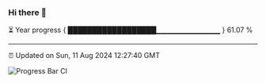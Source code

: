 ### Hi there 👋

⏳ Year progress { ██████████████████▁▁▁▁▁▁▁▁▁▁▁▁ } 61.07 %

---

⏰ Updated on Sun, 11 Aug 2024 12:27:40 GMT

![Progress Bar CI](https://github.com/liununu/liununu/workflows/Progress%20Bar%20CI/badge.svg)
